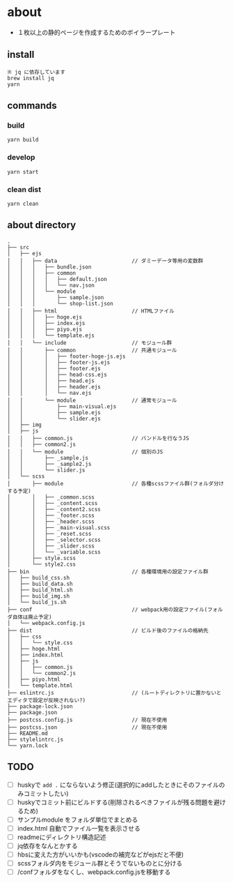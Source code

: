 # about

- １枚以上の静的ページを作成するためのボイラープレート


## install

    ※ jq に依存しています
    brew install jq
    yarn


## commands

### build

    yarn build

### develop

    yarn start


### clean dist

    yarn clean


## about directory

```
.
├── src
│   ├── ejs
│   │   ├── data                        // ダミーデータ等用の変数群
│   │   │   ├── bundle.json
│   │   │   ├── common
│   │   │   │   ├── default.json
│   │   │   │   └── nav.json
│   │   │   └── module
│   │   │       ├── sample.json
│   │   │       └── shop-list.json
│   │   ├── html                        // HTMLファイル
│   │   │   ├── hoge.ejs
│   │   │   ├── index.ejs
│   │   │   ├── piyo.ejs
│   │   │   └── template.ejs
│   │   └── include                     // モジュール群
│   │       ├── common                  // 共通モジュール
│   │       │   ├── footer-hoge-js.ejs
│   │       │   ├── footer-js.ejs
│   │       │   ├── footer.ejs
│   │       │   ├── head-css.ejs
│   │       │   ├── head.ejs
│   │       │   ├── header.ejs
│   │       │   └── nav.ejs
│   │       └── module                  // 通常モジュール
│   │           ├── main-visual.ejs
│   │           ├── sample.ejs
│   │           └── slider.ejs
│   ├── img
│   ├── js
│   │   ├── common.js                   // バンドルを行なうJS
│   │   ├── common2.js
│   │   └── module                      // 個別のJS
│   │       ├── _sample.js
│   │       ├── _sample2.js
│   │       └── slider.js
│   └── scss
│       ├── module                      // 各種scssファイル群(フォルダ分けする予定)
│       │   ├── _common.scss
│       │   ├── _content.scss
│       │   ├── _content2.scss
│       │   ├── _footer.scss
│       │   ├── _header.scss
│       │   ├── _main-visual.scss
│       │   ├── _reset.scss
│       │   ├── _selector.scss
│       │   ├── _slider.scss
│       │   └── _variable.scss
│       ├── style.scss
│       └── style2.css
├── bin                                 // 各種環境用の設定ファイル群
│   ├── build_css.sh
│   ├── build_data.sh
│   ├── build_html.sh
│   ├── build_img.sh
│   └── build_js.sh
├── conf                                // webpack用の設定ファイル(フォルダ自体は廃止予定)
│   └── webpack.config.js
├── dist                                // ビルド後のファイルの格納先
│   ├── css
│   │   └── style.css
│   ├── hoge.html
│   ├── index.html
│   ├── js
│   │   ├── common.js
│   │   └── common2.js
│   ├── piyo.html
│   └── template.html
├── eslintrc.js                         // (ルートディレクトリに置かないとエディタで設定が反映されない?)
├── package-lock.json
├── package.json
├── postcss.config.js                   // 現在不使用
├── postcss.json                        // 現在不使用
├── README.md
├── stylelintrc.js
└── yarn.lock
```

## TODO
- [ ] huskyで `add .` にならないよう修正(選択的にaddしたときにそのファイルのみコミットしたい)
- [ ] huskyでコミット前にビルドする(削除されるべきファイルが残る問題を避けるため)
- [ ] サンプルmodule をフォルダ単位でまとめる
- [ ] index.html 自動でファイル一覧を表示させる
- [ ] readmeにディレクトリ構造記述
- [ ] jq依存をなんとかする
- [ ] hbsに変えた方がいいかも(vscodeの補完などがejsだと不便)
- [ ] scssフォルダ内をモジュール群とそうでないものとに分ける
- [ ] /confフォルダをなくし、webpack.config.jsを移動する
